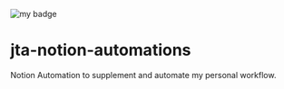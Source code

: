 ![my badge](https://badgen.net/badge/state/BETA/orange?icon=github)


# jta-notion-automations
Notion Automation to supplement and automate my personal workflow. 


